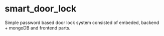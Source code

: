 # smart_door_lock
Simple password based door lock system consisted of embeded, backend + mongoDB and frontend parts.
